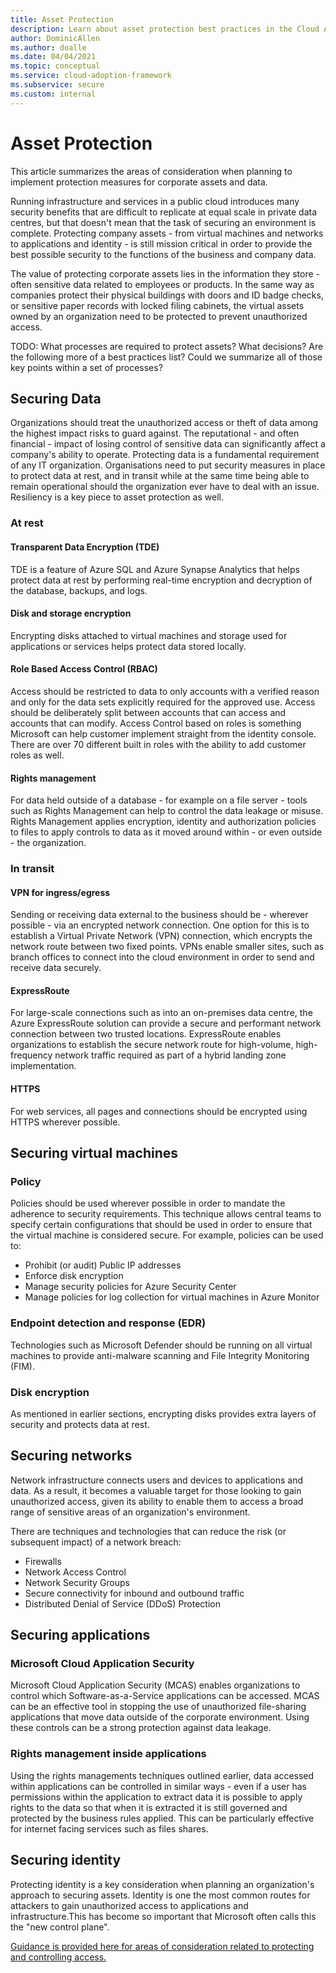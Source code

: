 ```yaml
---
title: Asset Protection
description: Learn about asset protection best practices in the Cloud Adoption Framework for Azure.
author: DominicAllen
ms.author: doalle
ms.date: 04/04/2021
ms.topic: conceptual
ms.service: cloud-adoption-framework
ms.subservice: secure
ms.custom: internal
---
```


# Asset Protection

This article summarizes the areas of consideration when planning to implement protection measures for corporate assets and data.

Running infrastructure and services in a public cloud introduces many security benefits that are difficult to replicate at equal scale in private data centres, but that doesn't mean that the task of securing an environment is complete. Protecting company assets - from virtual machines and networks to applications and identity - is still mission critical in order to provide the best possible security to the functions of the business and company data.

The value of protecting corporate assets lies in the information they store - often sensitive data related to employees or products.
In the same way as companies protect their physical buildings with doors and ID badge checks, or sensitive paper records with locked filing cabinets, the virtual assets owned by an organization need to be protected to prevent unauthorized access.

TODO: What processes are required to protect assets? What decisions? Are the following more of a best practices list? Could we summarize all of those key points within a set of processes?

## Securing Data

Organizations should treat the unauthorized access or theft of data among the highest impact risks to guard against.
The reputational - and often financial - impact of losing control of sensitive data can significantly affect a company's ability to operate. Protecting data is a fundamental requirement of any IT organization.
Organisations need to put security measures in place to protect data at rest, and in transit while at the same time being able to remain operational should the organization ever have to deal with an issue. Resiliency is a key piece to asset protection as well.

### At rest

#### Transparent Data Encryption (TDE)

TDE is a feature of Azure SQL and Azure Synapse Analytics that helps protect data at rest by performing real-time encryption and decryption of the database, backups, and logs.  

#### Disk and storage encryption

Encrypting disks attached to virtual machines and storage used for applications or services helps protect data stored locally.

#### Role Based Access Control (RBAC)

Access should be restricted to data to only accounts with a verified reason and only for the data sets explicitly required for the approved use. 
Access should be deliberately split between accounts that can access and accounts that can modify. Access Control based on roles is something Microsoft can help customer implement straight from the identity console. There are over 70 different built in roles with the ability to add customer roles as well. 

#### Rights management

For data held outside of a database - for example on a file server - tools such as Rights Management can help to control the data leakage or misuse. Rights Management applies encryption, identity and authorization policies to files to apply controls to data as it moved around within - or even outside - the organization.

### In transit

#### VPN for ingress/egress

Sending or receiving data external to the business should be - wherever possible - via an encrypted network connection.
One option for this is to establish a Virtual Private Network (VPN) connection, which encrypts the network route between two fixed points.
VPNs enable smaller sites, such as branch offices to connect into the cloud environment in order to send and receive data securely.

#### ExpressRoute

For large-scale connections such as into an on-premises data centre, the Azure ExpressRoute solution can provide a secure and performant network connection between two trusted locations. ExpressRoute enables organizations to establish the secure network route for high-volume, high-frequency network traffic required as part of a hybrid landing zone implementation.

#### HTTPS

For web services, all pages and connections should be encrypted using HTTPS wherever possible.

## Securing virtual machines

### Policy

Policies should be used wherever possible in order to mandate the adherence to security requirements.
This technique allows central teams to specify certain configurations that should be used in order to ensure that the virtual machine is considered secure.
For example, policies can be used to:

- Prohibit (or audit) Public IP addresses
- Enforce disk encryption
- Manage security policies for Azure Security Center
- Manage policies for log collection for virtual machines in Azure Monitor

### Endpoint detection and response (EDR)

Technologies such as Microsoft Defender should be running on all virtual machines to provide anti-malware scanning and File Integrity Monitoring (FIM).

### Disk encryption

As mentioned in earlier sections, encrypting disks provides extra layers of security and protects data at rest.

## Securing networks

Network infrastructure connects users and devices to applications and data. As a result, it becomes a valuable target for those looking to gain unauthorized access, given its ability to enable them to access a broad range of sensitive areas of an organization's environment.

There are techniques and technologies that can reduce the risk (or subsequent impact) of a network breach:

- Firewalls
- Network Access Control
- Network Security Groups
- Secure connectivity for inbound and outbound traffic
- Distributed Denial of Service (DDoS) Protection

## Securing applications

### Microsoft Cloud Application Security

Microsoft Cloud Application Security (MCAS) enables organizations to control which Software-as-a-Service applications can be accessed. MCAS can be an effective tool in stopping the use of unauthorized file-sharing applications that move data outside of the corporate environment. Using these controls can be a strong protection against data leakage.

### Rights management inside applications

Using the rights managements techniques outlined earlier, data accessed within applications can be controlled in similar ways - even if a user has permissions within the application to extract data it is possible to apply rights to the data so that when it is extracted it is still governed and protected by the business rules applied.
This can be particularly effective for internet facing services such as files shares.

## Securing identity

Protecting identity is a key consideration when planning an organization's approach to securing assets. Identity is one the most common routes for attackers to gain unauthorized access to applications and infrastructure.This has become so important that Microsoft often calls this the "new control plane". 

[Guidance is provided here for areas of consideration related to protecting and controlling access.](./security/access-control.md)
